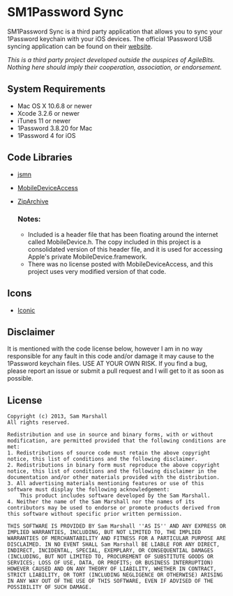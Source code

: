 SM1Password Sync
================

SM1Password Sync is a third party application that allows you to sync your 1Password keychain with your iOS devices. The official 1Password USB syncing application can be found on their [website](http://blog.agilebits.com/tag/1password-usb-sync/).

*This is a third party project developed outside the auspices of AgileBits. Nothing here should imply their cooperation, association, or endorsement.*

System Requirements
-------------------
* Mac OS X 10.6.8 or newer
* Xcode 3.2.6 or newer
* iTunes 11 or newer
* 1Password 3.8.20 for Mac
* 1Password 4 for iOS

Code Libraries
--------------
* [jsmn](https://bitbucket.org/zserge/jsmn/)
* [MobileDeviceAccess](https://bitbucket.org/tristero/mobiledeviceaccess/)
* [ZipArchive](http://code.google.com/p/ziparchive/)

	### Notes:
	* Included is a header file that has been floating around the internet called MobileDevice.h. The copy included in this project is a consolidated version of this header file, and it is used for accessing Apple's private MobileDevice.framework.
	* There was no license posted with MobileDeviceAccess, and this project uses very modified version of that code. 

Icons
-----
* [Iconic](http://somerandomdude.com/work/iconic/)

Disclaimer
----------
It is mentioned with the code license below, however I am in no way responsible for any fault in this code and/or damage it may cause to the 1Password keychain files. USE AT YOUR OWN RISK. If you find a bug, please report an issue or submit a pull request and I will get to it as soon as possible. 

License
-------
	Copyright (c) 2013, Sam Marshall
	All rights reserved.
	
	Redistribution and use in source and binary forms, with or without modification, are permitted provided that the following conditions are met:
	1. Redistributions of source code must retain the above copyright notice, this list of conditions and the following disclaimer.
	2. Redistributions in binary form must reproduce the above copyright notice, this list of conditions and the following disclaimer in the documentation and/or other materials provided with the distribution.
	3. All advertising materials mentioning features or use of this software must display the following acknowledgement:
		This product includes software developed by the Sam Marshall.
	4. Neither the name of the Sam Marshall nor the names of its contributors may be used to endorse or promote products derived from this software without specific prior written permission.
	
	THIS SOFTWARE IS PROVIDED BY Sam Marshall ''AS IS'' AND ANY EXPRESS OR IMPLIED WARRANTIES, INCLUDING, BUT NOT LIMITED TO, THE IMPLIED WARRANTIES OF MERCHANTABILITY AND FITNESS FOR A PARTICULAR PURPOSE ARE DISCLAIMED. IN NO EVENT SHALL Sam Marshall BE LIABLE FOR ANY DIRECT, INDIRECT, INCIDENTAL, SPECIAL, EXEMPLARY, OR CONSEQUENTIAL DAMAGES (INCLUDING, BUT NOT LIMITED TO, PROCUREMENT OF SUBSTITUTE GOODS OR SERVICES; LOSS OF USE, DATA, OR PROFITS; OR BUSINESS INTERRUPTION) HOWEVER CAUSED AND ON ANY THEORY OF LIABILITY, WHETHER IN CONTRACT, STRICT LIABILITY, OR TORT (INCLUDING NEGLIGENCE OR OTHERWISE) ARISING IN ANY WAY OUT OF THE USE OF THIS SOFTWARE, EVEN IF ADVISED OF THE POSSIBILITY OF SUCH DAMAGE.